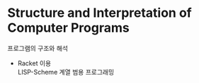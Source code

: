 # Structure and Interpretation of Computer Programs
프로그램의 구조와 해석
* Racket 이용 <br>
LISP-Scheme 계열 범용 프로그래밍
